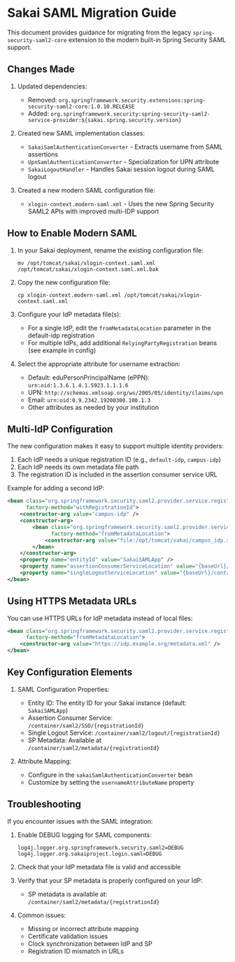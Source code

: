 # Sakai SAML Migration Guide

This document provides guidance for migrating from the legacy `spring-security-saml2-core` extension to the modern built-in Spring Security SAML support.

## Changes Made

1. Updated dependencies:
   - Removed: `org.springframework.security.extensions:spring-security-saml2-core:1.0.10.RELEASE`
   - Added: `org.springframework.security:spring-security-saml2-service-provider:${sakai.spring.security.version}`

2. Created new SAML implementation classes:
   - `SakaiSamlAuthenticationConverter` - Extracts username from SAML assertions
   - `UpnSamlAuthenticationConverter` - Specialization for UPN attribute
   - `SakaiLogoutHandler` - Handles Sakai session logout during SAML logout

3. Created a new modern SAML configuration file:
   - `xlogin-context.modern-saml.xml` - Uses the new Spring Security SAML2 APIs with improved multi-IDP support

## How to Enable Modern SAML

1. In your Sakai deployment, rename the existing configuration file:
   ```
   mv /opt/tomcat/sakai/xlogin-context.saml.xml /opt/tomcat/sakai/xlogin-context.saml.xml.bak
   ```

2. Copy the new configuration file:
   ```
   cp xlogin-context.modern-saml.xml /opt/tomcat/sakai/xlogin-context.saml.xml
   ```

3. Configure your IdP metadata file(s):
   - For a single IdP, edit the `fromMetadataLocation` parameter in the default-idp registration
   - For multiple IdPs, add additional `RelyingPartyRegistration` beans (see example in config)

4. Select the appropriate attribute for username extraction:
   - Default: eduPersonPrincipalName (ePPN): `urn:oid:1.3.6.1.4.1.5923.1.1.1.6`
   - UPN: `http://schemas.xmlsoap.org/ws/2005/05/identity/claims/upn`
   - Email: `urn:oid:0.9.2342.19200300.100.1.3`
   - Other attributes as needed by your institution

## Multi-IdP Configuration

The new configuration makes it easy to support multiple identity providers:

1. Each IdP needs a unique registration ID (e.g., `default-idp`, `campus-idp`)
2. Each IdP needs its own metadata file path
3. The registration ID is included in the assertion consumer service URL

Example for adding a second IdP:

```xml
<bean class="org.springframework.security.saml2.provider.service.registration.RelyingPartyRegistration"
      factory-method="withRegistrationId">
    <constructor-arg value="campus-idp" />
    <constructor-arg>
        <bean class="org.springframework.security.saml2.provider.service.registration.RelyingPartyRegistrations"
              factory-method="fromMetadataLocation">
            <constructor-arg value="file:/opt/tomcat/sakai/campus_idp.xml" />
        </bean>
    </constructor-arg>
    <property name="entityId" value="SakaiSAMLApp" />
    <property name="assertionConsumerServiceLocation" value="{baseUrl}/container/saml2/SSO/campus-idp" />
    <property name="singleLogoutServiceLocation" value="{baseUrl}/container/saml2/logout/campus-idp" />
</bean>
```

## Using HTTPS Metadata URLs

You can use HTTPS URLs for IdP metadata instead of local files:

```xml
<bean class="org.springframework.security.saml2.provider.service.registration.RelyingPartyRegistrations"
      factory-method="fromMetadataLocation">
    <constructor-arg value="https://idp.example.org/metadata.xml" />
</bean>
```

## Key Configuration Elements

1. SAML Configuration Properties:
   - Entity ID: The entity ID for your Sakai instance (default: `SakaiSAMLApp`)
   - Assertion Consumer Service: `/container/saml2/SSO/{registrationId}`
   - Single Logout Service: `/container/saml2/logout/{registrationId}`
   - SP Metadata: Available at `/container/saml2/metadata/{registrationId}`

2. Attribute Mapping:
   - Configure in the `sakaiSamlAuthenticationConverter` bean
   - Customize by setting the `usernameAttributeName` property

## Troubleshooting

If you encounter issues with the SAML integration:

1. Enable DEBUG logging for SAML components:
   ```
   log4j.logger.org.springframework.security.saml2=DEBUG
   log4j.logger.org.sakaiproject.login.saml=DEBUG
   ```

2. Check that your IdP metadata file is valid and accessible

3. Verify that your SP metadata is properly configured on your IdP:
   - SP metadata is available at: `/container/saml2/metadata/{registrationId}`

4. Common issues:
   - Missing or incorrect attribute mapping
   - Certificate validation issues
   - Clock synchronization between IdP and SP
   - Registration ID mismatch in URLs